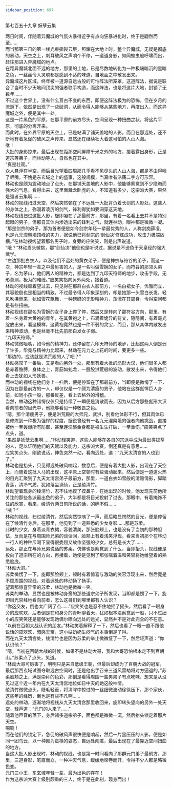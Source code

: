 ```yaml
---
sidebar_position: 697
---
```

 第七百五十九章 妖孽云集


两日时间，伴随着异魔城的气氛火暴得近乎有点向狂暴进化时，终于是翩然而至……  
而当那第三日的第一缕光束撕裂云层，照耀在大地上时，整个异魔城，无疑是彻底的暴动，天空之上，刺耳破风之声响个不停，一道道身影，如同蝗虫般呼啸而出，赶往那进入异魔域的地点。  
在距异魔城北面不远的地方，那里的土地，已是尽数地转化为一种极端暗沉的黑暗之色，一丝丝令人灵魂都是感到不适的味道，自地面之中散发出来。  
异魔域这片区域，终年被一道源自远古般的可怕阵法所笼罩，这道阵法，据说是联合了当时不少天地间顶尖的强者联手构造，而这阵法，也是将这片大地，封锁了无数年……  
不过这个世界上，没有什么亘古不变的东西，即便这阵法极为的恐怖，但在岁月的流逝下，依然是出现了一些破洞，从而令得人能够从某些地方，再度出入，而这异魔城之外，便是其中一处。  
这是一片黑色的平原，在那平原的前方尽头，空间呈现一种扭曲之状，将这片平原，彻底的分离开来。  
而此时，在外界平原的天空上，已是站满了铺天盖地的人影，而且在那远处，还不断地有着急促的破风之声传来，显然还在继续壮大着这可怕的人山人海。  
咻！  
大批的身影掠来，最后出现在距那空间屏障千米之外的地方，接着露出身形，正是道宗等弟子，而林动等人，自然也在其中。  
“真是壮观。”  
众人悬浮在半空，而后目光望着四周那几乎看不见尽头的人山人海，都是不由得咂了咂嘴，不愧是东玄域之上的盛事，这般规模，当真唯有浩荡二字方可形容。  
林动也是颇为震动地点了点头，在那铺天盖地的人影中，他能够察觉到不少隐晦而强大的气息，看得出来，这里面藏龙卧虎的人，不知道有多少，这宗派大赛，果然是强者云集啊……  
林动的视线扫过天空，然后突然顿在了不远处一大批背负着长剑的人影处，这些人的身体之上，弥漫着凌厉的剑气，锋利得犹如要洞穿这天地。  
林动视线扫过这批人影，旋即凝在了那最前方，那里，有着一名看上去并不是特别起眼的男子，但那自其体内渗透出来的锋利之气，就连林动，眼神都是微微一凝。  
“那是剑宗的弟子，那为首者便是如今剑宗年轻一辈最优秀的人，人称剑痴薛凌，也是九元涅槃境顶峰的实力，据说他已将剑宗的‘剑仙决’修炼成功，攻击力极端凶横。”在林动视线望着那名男子时，身旁的应笑笑，则是出声说道。  
“哦？”林动眉头微挑，那“剑仙决”他倒也是听说过，据说是不逊色于天皇经的强大武学。  
“左边那批白衣人，以及他们不远处的黄衣弟子，便是神宗与符谷的弟子，而这一次，神宗年轻一辈之中最厉害的人，是一名叫做雪婉的女子，而符谷的那领头弟子，名为茅山，他们两人的精神力，都是达到了九印天符师的地步，攻击手段，无形莫测，极为的难缠。”应笑笑指向另外两处，接着道。  
林动的视线顺着望过去，只见得在那群白衣人影前方，一名白裙女子，优雅而立，其容貌倒也是相当的精致，不过最令得人印象深刻的，却是她那一头雪白长发，轻风吹拂而来，犹如雪花飘舞，一种磅礴的无形精神力，荡漾在其周身，令得空间都是有些扭曲。  
林动视线在那名为雪婉的女子身上停了停，然后又是转向了那符谷方向，那里，有着一名身着大黄袍的青年，在其黄袍之上，布满着诡异的符文，隐隐间，有着毫光绽放出来，看这模样，这黄袍竟然也是一件不弱的灵宝，而且，那从其体内散发出来精神波动，也是丝毫不比先前那白发女子弱。  
“九印天符师。”  
林动微微咂嘴，如今他的精神力，还停留在六印天符师的地步，比起这两人倒是弱了许多，毕竟与精神力比起来，林动在元力之上花的时间，要更多一些。  
“那边的，应该就是洪荒殿的人了吧？”  
林动感叹了一番后，又是看向另外一处，那里有着大批的彪形大汉，他们很多人都是赤着胳膊，身体之上，青筋如虬龙，一股股洪荒般的波动，散发出来，令得他们看上去犹如人形妖兽。  
而林动的视线在他们身上一扫后，便是停留在了那最前方，当即便是微愕了一下，因为在那最前方的一人，却仅仅是一个颇为清瘦的男子，他站在这群彪悍巨人身前，如同小孩一般，那番反差，看上去格外的滑稽。  
当然，林动这种错愕仅仅只是持续了一瞬便是消散而去，因为从后方那些彪形大汉看向前者的目光中，他能够看见一种敬畏之色。  
“嗯，那个清瘦男子，便是洪荒殿的大师兄，武洪，别看他体形不行，但其肉体已是修炼到一种极为强悍的程度，据说曾经有一名九元涅槃境的强者向他挑战，直接被他一拳轰爆所有防御，甚至连涅槃金身都是被生生打破，一拳重伤。”应笑笑点了点头，道。  
“果然是妖孽云集啊……”林动轻笑道，这些人能够在各自的宗派中成为最出类拔萃的人，足以证明他们的天赋以及能力，这宗派大赛，倒还真是有意思……  
应笑笑点头，刚欲说话，神色突然一动，看向远处，道：“九天太清宫的人也到了。”  
林动也是抬头，只见得远处破风响起，数息后，便是有着大批人影，出现在了天空上，而随着这批人马的出现，这平原上空顿时有些骚动起来，然后便是一道道火热的目光汇聚到了九天太清宫弟子最前方，那里，一道白衣如雪般的清雅倩影，脚踏青莲，清冷气质，犹如落尘谪仙，正是绫清竹。  
林动望着现身的绫清竹，忍不住地摸了摸鼻子，在她出现的时候，他发现先前他所关注的那些各派最出色的弟子，大半都是将目光投射了过去，那眼中，有着掩饰不住的欣赏，看来，绫清竹两日前所说的话，的确不假……  
“咦？”  
林动的视线，扫过绫清竹，然后突然惊咦了一声，而后略显愕然的目光，便是停留在了绫清竹身后，在那里，他见到了一道熟悉的少女身影……那是苏柔。  
此时的少女，身着淡青衣裙，容貌清美，那张脸颊上，也是没有了当初的那种胆怯，反而是在与周围师兄弟的谈话间，脸颊上有着浅笑浮现，看来当初那个在林动一行人的种种斥喝下显得很委屈又故作坚强的少女，总归是长大了……  
远处，那正在与师兄弟说话的苏柔，仿佛也是察觉到了什么，当即抬头，视线便是投向了道宗所在的方向，再接着，她便是见到了那张噙着温和笑容将她给望着的熟悉脸庞。  
“林动大哥。”  
苏柔微愣了一下，旋即那脸颊上，顿时有着惊喜与激动的笑容浮现出来，然后竟是不顾周围的视线，对着远处的林动扬了扬手。  
望着那惊喜异常的苏柔，林动也是微微一笑。  
苏柔的举动，显然也是被林动身旁的那些道宗弟子所发现，当即都是愣了一下，旋即目光崇拜地看向前者，怎么这哥们到哪里都有人认识？  
“你这交友，倒也太广阔了点……”应笑笑也是忍不住地摇了摇头，然后看了一眼身旁的应欢欢，后者倒是在和身旁的青叶聊着天，犹如根本没察觉到一般，只不过细小的应笑笑还是能够发现她偶尔瞟向远处的远光，显然并不是对此完全的不在意。  
“以前在百朝大战认识的朋友。”林动笑着解释了一下，然后也看了一眼一直不跟他说话的应欢欢，暗感无奈，这小姑奶奶生闷气的本事倒是了得。  
而在九天太清宫处，绫清竹也是因为苏柔的举止微微怔了一下，然后轻声道：“你认识他？”  
“嗯，当初在百朝大战的时候，如果不是林动大哥，我和大哥恐怕根本走不到百朝山。”苏柔点了点头，笑道。  
“林动大哥可厉害了，明明只是来自低级王朝，但最后却成为了百朝大战的冠军，最后那西玄域试图夺取远古空间时，还是他出手召来三道风雷劫将对方逼退的。”苏柔脸颊之上，满是崇拜的色彩，那倒是看得周围一些男弟子有点吃味，想来是从没见过这个近一年内在九天太清宫地位如日中天的她这般神情。  
绫清竹微微点头，睫毛轻垂，将清眸中掠过的一丝细微波动徐徐压下，那个家伙，这些年的经历，倒也是有些不凡啊……  
远处的林动，逐渐地将视线从九天太清宫那里收回来，旋即转头望向的另外一处天空，轻声道：“元门的人来了……”  
随着他声音的落下，身后诸多道宗弟子，面色都是微微一沉，然后抬头锁定着那片天空。  
唰唰！  
而在他们的锁定下，急促的破风声很快便是响起，然后一片黑压压的人影，便是如同一团乌云，以一种颇为蛮横的姿态，自远处闯进，最后出现在了最靠近空间扭曲的地方。  
当这大批人影出现时，林动的视线，也是第一时间看向了那群元门弟子最前方，那里，三道身影，笔直而立，一种冲天气息，缓缓地席卷而开，令得不少人都是略微色变。  
元门三小王，东玄域年轻一辈，最为出色的存在！  
作为这宗派大赛上级别颇重的三人，终于是在此刻，现身而出！  
  
  
